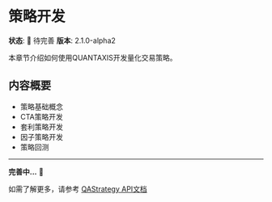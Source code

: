 # 策略开发

**状态**: 🚧 待完善
**版本**: 2.1.0-alpha2

本章节介绍如何使用QUANTAXIS开发量化交易策略。

## 内容概要

- 策略基础概念
- CTA策略开发
- 套利策略开发
- 因子策略开发
- 策略回测

---

**完善中...** 📝

如需了解更多，请参考 [QAStrategy API文档](../api-reference/qastrategy.md)
